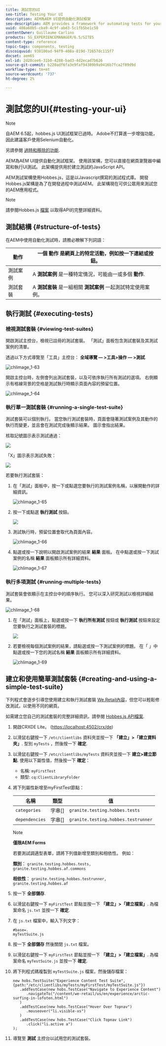 ```yaml
---
title: 測試您的UI
seo-title: Testing Your UI
description: AEM為AEM UI提供自動化測試框架
seo-description: AEM provides a framework for automating tests for your AEM UI
uuid: 408a60b5-cba9-4c9f-abd3-5c1fb5be1c50
contentOwner: Guillaume Carlino
products: SG_EXPERIENCEMANAGER/6.5/SITES
content-type: reference
topic-tags: components, testing
discoiquuid: 938100ad-94f9-408a-819d-72657dc115f7
docset: aem65
exl-id: 2d28cee6-31b0-4288-bad3-4d2ecad7b626
source-git-commit: b220adf6fa3e9faf94389b9a9416b7fca2f89d9d
workflow-type: tm+mt
source-wordcount: '737'
ht-degree: 2%

---
```


# 測試您的UI{#testing-your-ui}

>[!NOTE]
>
>自AEM 6.5起，hobbes.js UI測試框架已過時。 Adobe不打算進一步增強功能，因此建議客戶使用Selenium自動化。
>
>另請參閱 [過時和移除的功能](/help/release-notes/deprecated-removed-features.md).

AEM為AEM UI提供自動化測試框架。 使用該架構，您可以直接在網頁瀏覽器中編寫和執行UI測試。 此架構提供用於建立測試的JavaScript API。

AEM測試架構使用Hobbes.js，這是以Javascript撰寫的測試程式庫。 開發Hobbes.js架構是為了在開發過程中測試AEM。 此架構現在可供公眾用來測試您的AEM應用程式。

>[!NOTE]
>
>請參閱Hobbes.js [檔案](https://helpx.adobe.com/experience-manager/6-5/sites/developing/using/reference-materials/test-api/index.html) 以取得API的完整詳細資料。

## 測試結構 {#structure-of-tests}

在AEM中使用自動化測試時，請務必瞭解下列詞語：

| 動作 | 一個 **動作** 是網頁上的特定活動，例如按一下連結或按鈕。 |
|---|---|
| 測試案例 | A **測試案例** 是一種特定情況，可能由一或多個 **動作**. |
| 測試套裝 | A **測試套裝** 是一組相關 **測試案例** 一起測試特定使用案例。 |

## 執行測試 {#executing-tests}

### 檢視測試套裝 {#viewing-test-suites}

開啟測試主控台，檢視已註冊的測試套裝。 「測試」面板包含測試套裝及其測試案例的清單。

透過以下方式導覽至「工具」主控台： **全域導覽 — >工具>操作 — >測試**.

![chlimage_1-63](assets/chlimage_1-63.png)

開啟主控台時，左側會列出測試套裝，以及可依序執行所有測試的選項。 右側顯示有格線背景的空格是測試執行時顯示頁面內容的預留位置。

![chlimage_1-64](assets/chlimage_1-64.png)

### 執行單一測試套裝 {#running-a-single-test-suite}

測試套裝可以個別執行。 當您執行測試套裝時，頁面會隨著測試案例及其動作的執行而變更，並且會在測試完成後顯示結果。 圖示會指出結果。

核取記號圖示表示測試通過：

![](do-not-localize/chlimage_1-2.png)

「X」圖示表示測試失敗：

![](do-not-localize/chlimage_1-3.png)

若要執行測試套裝：

1. 在「測試」面板中，按一下或點選您要執行的測試案例名稱，以展開動作的詳細資訊。

   ![chlimage_1-65](assets/chlimage_1-65.png)

1. 按一下或點選 **執行測試** 按鈕。

   ![](do-not-localize/chlimage_1-4.png)

1. 測試執行時，預留位置會取代為頁面內容。

   ![chlimage_1-66](assets/chlimage_1-66.png)

1. 點選或按一下說明以開啟測試案例的結果 **結果** 面板。 在中點選或按一下測試案例的名稱 **結果** 面板顯示所有詳細資料。

   ![chlimage_1-67](assets/chlimage_1-67.png)

### 執行多項測試 {#running-multiple-tests}

測試套裝會依顯示在主控台中的順序執行。 您可以深入研究測試以檢視詳細結果。

![chlimage_1-68](assets/chlimage_1-68.png)

1. 在「測試」面板上，點選或按一下 **執行所有測試** 按鈕或 **執行測試** 按鈕來設定您要執行之測試套裝的標題。

   ![](do-not-localize/chlimage_1-5.png)

1. 若要檢視每個測試案例的結果，請點選或按一下測試案例的標題。 在「 」中點選或按一下您的測試名稱 **結果** 面板顯示所有詳細資料。

   ![chlimage_1-69](assets/chlimage_1-69.png)

## 建立和使用簡單測試套裝 {#creating-and-using-a-simple-test-suite}

下列程式會逐步引導您使用建立和執行測試套裝 [We.Retail內容](/help/sites-developing/we-retail.md)，但您可以輕鬆修改測試，以使用不同的網頁。

如需建立您自己的測試套裝的完整詳細資訊，請參閱 [Hobbes.js API檔案](https://helpx.adobe.com/experience-manager/6-5/sites/developing/using/reference-materials/test-api/index.html).

1. 開啟CRXDE Lite。 ([https://localhost:4502/crx/de](https://localhost:4502/crx/de))
1. 以滑鼠右鍵按一下 `/etc/clientlibs` 資料夾並按一下 **「建立」>「建立資料夾」**. 型別 `myTests` ，然後按一下 **確定**.
1. 以滑鼠右鍵按一下 `/etc/clientlibs/myTests` 資料夾並按一下 **建立>建立節點**. 使用以下屬性值，然後按一下 **確定**：

   * 名稱: `myFirstTest`
   * 類型: `cq:ClientLibraryFolder`

1. 將下列屬性新增至myFirstTest節點：

   | 名稱 | 類型 | 值 |
   |---|---|---|
   | `categories` | 字串[] | `granite.testing.hobbes.tests` |
   | `dependencies` | 字串[] | `granite.testing.hobbes.testrunner` |

   >[!NOTE]
   >
   >**僅限AEM Forms**
   >
   >
   >若要測試調適型表單，請將下列值新增至類別和相依性。 例如：
   >
   >
   >**類別**： `granite.testing.hobbes.tests, granite.testing.hobbes.af.commons`
   >
   >
   >**相依性**： `granite.testing.hobbes.testrunner, granite.testing.hobbes.af`

1. 按一下 **全部儲存**.
1. 以滑鼠右鍵按一下 `myFirstTest` 節點並按一下 **「建立」>「建立檔案」**. 為檔案命名 `js.txt` 並按一下 **確定**.
1. 在 `js.txt` 檔案中，輸入下列文字：

   ```
   #base=.
   myTestSuite.js
   ```

1. 按一下 **全部儲存** 然後關閉 `js.txt` 檔案。
1. 以滑鼠右鍵按一下 `myFirstTest` 節點並按一下 **「建立」>「建立檔案」**. 為檔案命名 `myTestSuite.js` 並按一下 **確定**.
1. 將下列程式碼複製到 `myTestSuite.js` 檔案，然後儲存檔案：

   ```
   new hobs.TestSuite("Experience Content Test Suite", {path:"/etc/clientlibs/myTests/myFirstTest/myTestSuite.js"})
      .addTestCase(new hobs.TestCase("Navigate to Experience Content")
         .navigateTo("/content/we-retail/us/en/experience/arctic-surfing-in-lofoten.html")
      )
      .addTestCase(new hobs.TestCase("Hover Over Topnav")
         .mouseover("li.visible-xs")
      )
      .addTestCase(new hobs.TestCase("Click Topnav Link")
         .click("li.active a")
   );
   ```

1. 導覽至 **測試** 主控台以試用您的測試套裝。

